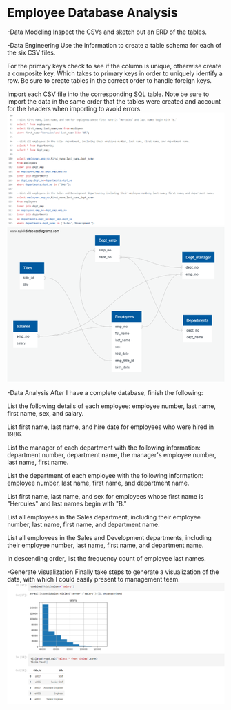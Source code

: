 # Employee Database Analysis
 
-Data Modeling
Inspect the CSVs and sketch out an ERD of the tables. 


-Data Engineering
Use the information to create a table schema for each of the six CSV files. 

For the primary keys check to see if the column is unique, otherwise create a composite key. Which takes to primary keys in order to uniquely identify a row.
Be sure to create tables in the correct order to handle foreign keys.

Import each CSV file into the corresponding SQL table. Note be sure to import the data in the same order that the tables were created and account for the headers when importing to avoid errors.
![L!](SQL_code_screenshot.png)
![png!](employee_db.png)


-Data Analysis
After I have a complete database, finish the following:


List the following details of each employee: employee number, last name, first name, sex, and salary.


List first name, last name, and hire date for employees who were hired in 1986.


List the manager of each department with the following information: department number, department name, the manager's employee number, last name, first name.


List the department of each employee with the following information: employee number, last name, first name, and department name.


List first name, last name, and sex for employees whose first name is "Hercules" and last names begin with "B."


List all employees in the Sales department, including their employee number, last name, first name, and department name.


List all employees in the Sales and Development departments, including their employee number, last name, first name, and department name.


In descending order, list the frequency count of employee last names.


-Generate visualization
Finally take steps to generate a visualization of the data, with which I could easily present to management team.
![D!](Data_visualization.png)
